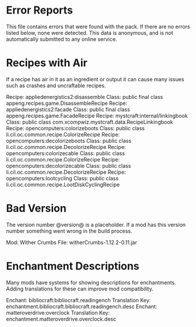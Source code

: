 # Error Reports

This file contains errors that were found with the pack. If there are no errors
listed below, none were detected. This data is anonymous, and is not
automatically submitted to any online service.

# Recipes with Air

If a recipe has air in it as an ingredient or output it can cause many issues
such as crashes and uncraftable recipes.

Recipe: appliedenergistics2:disassemble Class: public final class appeng.recipes.game.DisassembleRecipe
Recipe: appliedenergistics2:facade Class: public final class appeng.recipes.game.FacadeRecipe
Recipe: mystcraft:internal/linkingbook Class: public class com.xcompwiz.mystcraft.data.RecipeLinkingbook
Recipe: opencomputers:colorizeboots Class: public class li.cil.oc.common.recipe.ColorizeRecipe
Recipe: opencomputers:decolorizeboots Class: public class li.cil.oc.common.recipe.DecolorizeRecipe
Recipe: opencomputers:colorizecable Class: public class li.cil.oc.common.recipe.ColorizeRecipe
Recipe: opencomputers:decolorizecable Class: public class li.cil.oc.common.recipe.DecolorizeRecipe
Recipe: opencomputers:lootcycling Class: public class li.cil.oc.common.recipe.LootDiskCyclingRecipe

# Bad Version

The version number @version@ is a placeholder. If a mod has this version number
something went wrong in the build process.

Mod: Wither Crumbs File: witherCrumbs-1.12.2-0.11.jar

# Enchantment Descriptions

Many mods have systems for showing descriptions for enchantments. Adding
translations for these can improve mod compatibility.

Enchant: bibliocraft:bibliocraft.readingench Translation Key: enchantment.bibliocraft.bibliocraft.readingench.desc
Enchant: matteroverdrive:overclock Translation Key: enchantment.matteroverdrive.overclock.desc